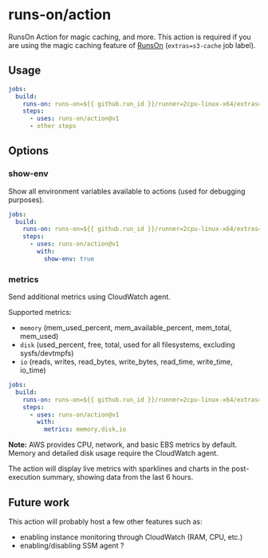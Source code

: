 # runs-on/action

RunsOn Action for magic caching, and more. This action is required if you are using the magic caching feature of [RunsOn](https://runs-on.com) (`extras=s3-cache` job label).

## Usage

```yaml
jobs:
  build:
    runs-on: runs-on=${{ github.run_id }}/runner=2cpu-linux-x64/extras=s3-cache
    steps:
      - uses: runs-on/action@v1
      - other steps
```

## Options

### show-env

Show all environment variables available to actions (used for debugging purposes).

```yaml
jobs:
  build:
    runs-on: runs-on=${{ github.run_id }}/runner=2cpu-linux-x64/extras=s3-cache
    steps:
      - uses: runs-on/action@v1
        with:
          show-env: true
```

### metrics

Send additional metrics using CloudWatch agent.

Supported metrics:

- `memory` (mem_used_percent, mem_available_percent, mem_total, mem_used)
- `disk` (used_percent, free, total, used for all filesystems, excluding sysfs/devtmpfs)  
- `io` (reads, writes, read_bytes, write_bytes, read_time, write_time, io_time)

```yaml
jobs:
  build:
    runs-on: runs-on=${{ github.run_id }}/runner=2cpu-linux-x64/extras=s3-cache
    steps:
      - uses: runs-on/action@v1
        with:
          metrics: memory,disk,io
```

**Note:** AWS provides CPU, network, and basic EBS metrics by default. Memory and detailed disk usage require the CloudWatch agent.

The action will display live metrics with sparklines and charts in the post-execution summary, showing data from the last 6 hours.

## Future work

This action will probably host a few other features such as:

- enabling instance monitoring through CloudWatch (RAM, CPU, etc.)
- enabling/disabling SSM agent ?